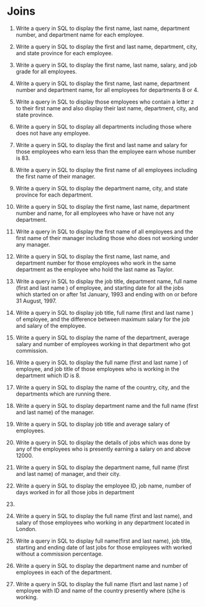 # Joins

1. Write a query in SQL to display the first name, last name, department number, and department name for each employee.

2. Write a query in SQL to display the first and last name, department, city, and state province for each employee.

3. Write a query in SQL to display the first name, last name, salary, and job grade for all employees.

4. Write a query in SQL to display the first name, last name, department number and department name, for all employees
for departments 8 or 4.

5. Write a query in SQL to display those employees who contain a letter z to their first name and also display their
last name, department, city, and state province.

6. Write a query in SQL to display all departments including those where does not have any employee.

7. Write a query in SQL to display the first and last name and salary for those employees who earn less than the
employee earn whose number is 83.

8. Write a query in SQL to display the first name of all employees including the first name of their manager.

9. Write a query in SQL to display the department name, city, and state province for each department.

10. Write a query in SQL to display the first name, last name, department number and name, for all employees who have or
have not any department.

11. Write a query in SQL to display the first name of all employees and the first name of their manager including those
who does not working under any manager.

12. Write a query in SQL to display the first name, last name, and department number for those employees who work in the
same department as the employee who hold the last name as Taylor.

13. Write a query in SQL to display the job title, department name, full name (first and last name ) of employee, and
starting date for all the jobs which started on or after 1st January, 1993 and ending with on or before 31 August, 1997.

14. Write a query in SQL to display job title, full name (first and last name ) of employee, and the difference between
maximum salary for the job and salary of the employee.

15. Write a query in SQL to display the name of the department, average salary and number of employees working in that
department who got commission.

16. Write a query in SQL to display the full name (first and last name ) of employee, and job title of those employees
who is working in the department which ID is 8.

17. Write a query in SQL to display the name of the country, city, and the departments which are running there.

18. Write a query in SQL to display department name and the full name (first and last name) of the manager.

19. Write a query in SQL to display job title and average salary of employees.

20. Write a query in SQL to display the details of jobs which was done by any of the employees who is presently earning
a salary on and above 12000.

22. Write a query in SQL to display the department name, full name (first and last name) of manager, and their city.

23. Write a query in SQL to display the employee ID, job name, number of days worked in for all those jobs in department
8.

24. Write a query in SQL to display the full name (first and last name), and salary of those employees who working in
any department located in London.

25. Write a query in SQL to display full name(first and last name), job title, starting and ending date of last jobs for
those employees with worked without a commission percentage.

26. Write a query in SQL to display the department name and number of employees in each of the department.

27. Write a query in SQL to display the full name (fisrt and last name ) of employee with ID and name of the country
presently where (s)he is working.
